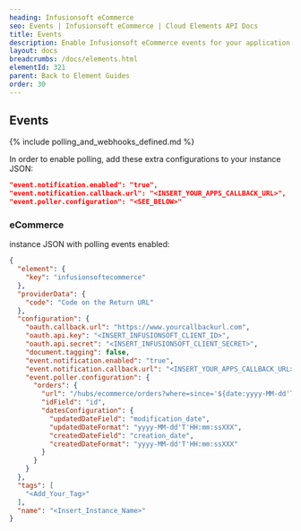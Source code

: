```yaml
---
heading: Infusionsoft eCommerce
seo: Events | Infusionsoft eCommerce | Cloud Elements API Docs
title: Events
description: Enable Infusionsoft eCommerce events for your application.
layout: docs
breadcrumbs: /docs/elements.html
elementId: 321
parent: Back to Element Guides
order: 30
---
```


## Events

{% include polling_and_webhooks_defined.md %}

In order to enable polling, add these extra configurations to your instance JSON:

```JSON
"event.notification.enabled": "true",
"event.notification.callback.url": "<INSERT_YOUR_APPS_CALLBACK_URL>",
"event.poller.configuration": "<SEE_BELOW>"
```

### eCommerce

instance JSON with polling events enabled:

```json
{
  "element": {
    "key": "infusionsoftecommerce"
  },
  "providerData": {
    "code": "Code on the Return URL"
  },
  "configuration": {
    "oauth.callback.url": "https://www.yourcallbackurl.com",
    "oauth.api.key": "<INSERT_INFUSIONSOFT_CLIENT_ID>",
    "oauth.api.secret": "<INSERT_INFUSIONSOFT_CLIENT_SECRET>",
    "document.tagging": false,
    "event.notification.enabled": "true",
    "event.notification.callback.url": "<INSERT_YOUR_APPS_CALLBACK_URL>",
    "event.poller.configuration": {
      "orders": {
        "url": "/hubs/ecommerce/orders?where=since='${date:yyyy-MM-dd'T'HH:mm:ssXXX}'",
        "idField": "id",
        "datesConfiguration": {
          "updatedDateField": "modification_date",
          "updatedDateFormat": "yyyy-MM-dd'T'HH:mm:ssXXX",
          "createdDateField": "creation_date",
          "createdDateFormat": "yyyy-MM-dd'T'HH:mm:ssXXX"
        }
      }
    }
  },
  "tags": [
    "<Add_Your_Tag>"
  ],
  "name": "<Insert_Instance_Name>"
}
```
